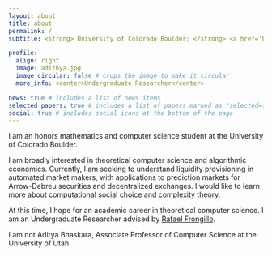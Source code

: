 ```yaml
---
layout: about
title: about
permalink: /
subtitle: <strong> University of Colorado Boulder; </strong> <a href='https://www.colorado.edu/cs-theory/'>CU Boulder CS Theory</a>, <a href='https://www.colorado.edu/cs-theory/alg-econ'>Algorithmic Economics</a>, <a href='https://scholar.google.com/citations?user=lO0J2oMAAAAJ'>Google Scholar</a>

profile:
  align: right
  image: adithya.jpg
  image_circular: false # crops the image to make it circular
  more_info: <center>Undergraduate Researcher</center>

news: true # includes a list of news items
selected_papers: true # includes a list of papers marked as "selected={true}"
social: true # includes social icons at the bottom of the page
---
```


I am an honors mathematics and computer science student at the University of Colorado Boulder. 

I am broadly interested in theoretical computer science and algorithmic economics. Currently, I am seeking to understand liquidity provisioning in automated market makers, with applications to prediction markets for Arrow-Debreu securities and decentralized exchanges. I would like to learn more about computational social choice and complexity theory.

At this time, I hope for an academic career in theoretical computer science. I am an Undergraduate Researcher advised by [Rafael Frongillo](https://raf.prof).

I am not Aditya Bhaskara, Associate Professor of Computer Science at the University of Utah.